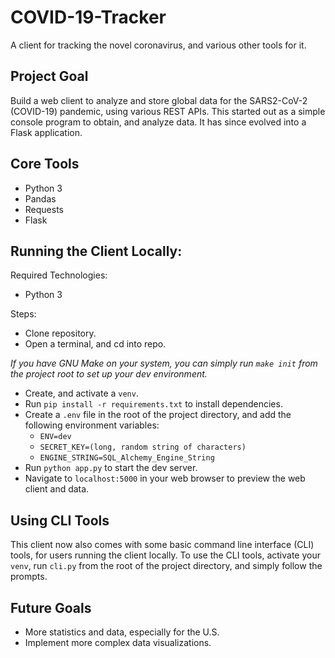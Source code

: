 # COVID-19-Tracker

A client for tracking the novel coronavirus, and various other tools for it.

## Project Goal

Build a web client to analyze and store global data for the SARS2-CoV-2 (COVID-19) pandemic, using various REST APIs. This started out as a simple console program to obtain, and analyze data. It has since evolved into a Flask application.

## Core Tools

- Python 3
- Pandas
- Requests
- Flask

## Running the Client Locally:

Required Technologies:

- Python 3

Steps:

- Clone repository.
- Open a terminal, and cd into repo.

*If you have GNU Make on your system, you can simply run `make init` from the project root to set up your dev environment.*

- Create, and activate a `venv`.
- Run `pip install -r requirements.txt` to install dependencies.
- Create a `.env` file in the root of the project directory, and add the following environment variables:
    - `ENV=dev`
    - `SECRET_KEY=(long, random string of characters)`
    - `ENGINE_STRING=SQL_Alchemy_Engine_String`
- Run `python app.py` to start the dev server.
- Navigate to `localhost:5000` in your web browser to preview the web client and data.

## Using CLI Tools

This client now also comes with some basic command line interface (CLI) tools, for users running the client locally. To use the CLI tools, activate your `venv`, run `cli.py` from the root of the project directory, and simply follow the prompts.

## Future Goals

- More statistics and data, especially for the U.S.
- Implement more complex data visualizations.
